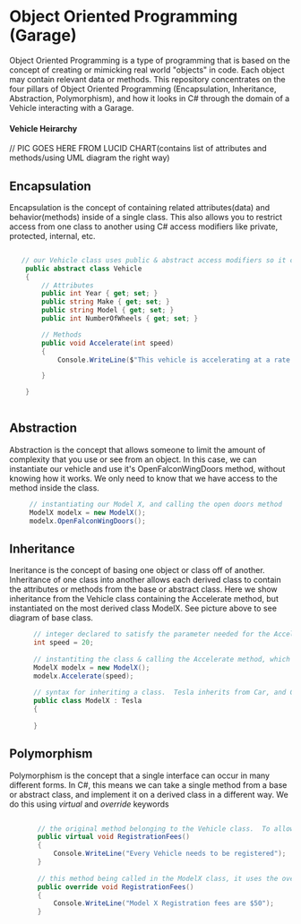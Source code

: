 # Object Oriented Programming (Garage)
Object Oriented Programming is a type of programming that is based on the concept of creating or mimicking real world "objects" in code.  Each object may contain relevant data or methods.  This repository concentrates on the four pillars of Object Oriented Programming (Encapsulation, Inheritance, Abstraction, Polymorphism), and how it looks in C# through the domain of a Vehicle interacting with a Garage.  

#### Vehicle Heirarchy 
// PIC GOES HERE FROM LUCID CHART(contains list of attributes and methods/using UML diagram the right way)

## Encapsulation
Encapsulation is the concept of containing related attributes(data) and behavior(methods) inside of a single class.  This also allows you to restrict access from one class to another using C# access modifiers like private, protected, internal, etc.

```c#

   // our Vehicle class uses public & abstract access modifiers so it can be accessed by other derived classes, but all of the attributes are encapsulated inside of this class
    public abstract class Vehicle
    {
        // Attributes
        public int Year { get; set; }
        public string Make { get; set; }
        public string Model { get; set; }
        public int NumberOfWheels { get; set; }

        // Methods
        public void Accelerate(int speed)
        {
            Console.WriteLine($"This vehicle is accelerating at a rate of {speed} mph");

        }

    }
    
```

## Abstraction
Abstraction is the concept that allows someone to limit the amount of complexity that you use or see from an object.  In this case, we can instantiate our vehicle and use it's OpenFalconWingDoors method, without knowing how it works.  We only need to know that we have access to the method inside the class.

```c#
     // instantiating our Model X, and calling the open doors method
     ModelX modelx = new ModelX();
     modelx.OpenFalconWingDoors();
```

## Inheritance
Ineritance is the concept of basing one object or class off of another. Inheritance of one class into another allows each derived class to contain the attributes or methods from the base or abstract class.  Here we show inheritance from the Vehicle class containing the Accelerate method, but instantiated on the most derived class ModelX.  See picture above to see diagram of base class.

```c#
      // integer declared to satisfy the parameter needed for the Accelerate method
      int speed = 20;
       
      // instantiting the class & calling the Accelerate method, which is a method inherited from our Vehicle class
      ModelX modelx = new ModelX();
      modelx.Accelerate(speed);
       
      // syntax for inheriting a class.  Tesla inherits from Car, and Car inherits from Vehicle, so ModelX can inherit properites from Vehicle.
      public class ModelX : Tesla
      {
       
      }

```

## Polymorphism
Polymorphism is the concept that a single interface can occur in many different forms.  In C#, this means we can take a single method from a base or abstract class, and implement it on a derived class in a different way.  We do this using *virtual* and *override* keywords
```c#
  
       // the original method belonging to the Vehicle class.  To allow a method to be changed on a derived class, it must use the virtual keyword
       public virtual void RegistrationFees()
       {
           Console.WriteLine("Every Vehicle needs to be registered");
       }
        
       // this method being called in the ModelX class, it uses the override keyword to allow changes to the implementation of the method.  When called in our program, it will output our new string to the console
       public override void RegistrationFees()
       {
           Console.WriteLine("Model X Registration fees are $50");
       }


```
